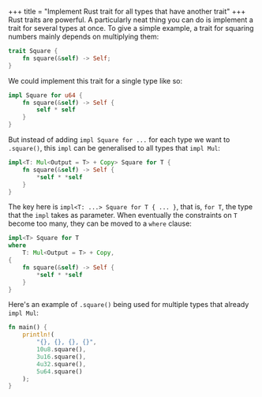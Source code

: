 +++
title = "Implement Rust trait for all types that have another trait"
+++
Rust traits are powerful. A particularly neat thing you can do is implement a trait for several types at once. To give a simple example, a trait for squaring numbers mainly depends on multiplying them:

```rust
trait Square {
    fn square(&self) -> Self;
}
```

We could implement this trait for a single type like so:

```rust
impl Square for u64 {
    fn square(&self) -> Self {
        self * self
    }
}
```

But instead of adding `impl Square for ...` for each type we want to `.square()`, this `impl` can be generalised to all types that `impl Mul`:

```rust
impl<T: Mul<Output = T> + Copy> Square for T {
    fn square(&self) -> Self {
        *self * *self
    }
}
```

The key here is `impl<T: ...> Square for T { ... }`, that is, `for T`, the type that the `impl` takes as parameter. When eventually the constraints on `T` become too many, they can be moved to a `where` clause:

```rust
impl<T> Square for T
where
    T: Mul<Output = T> + Copy,
{
    fn square(&self) -> Self {
        *self * *self
    }
}
```

Here's an example of `.square()` being used for multiple types that already `impl Mul`:

```rust
fn main() {
    println!(
        "{}, {}, {}, {}",
        10u8.square(),
        3u16.square(),
        4u32.square(),
        5u64.square()
    );
}
```